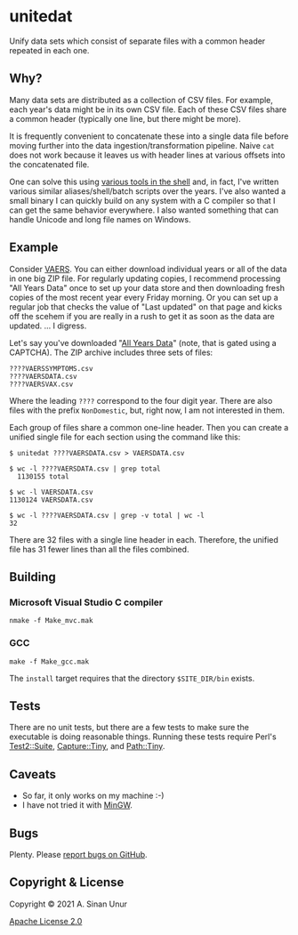 # unitedat

Unify data sets which consist of separate files with a common header repeated in each one.

## Why?

Many data sets are distributed as a collection of CSV files. For example, each year's data might be in its own CSV file. Each of these CSV files share a common header (typically one line, but there might be more).

It is frequently convenient to concatenate these into a single data file before moving further into the data ingestion/transformation pipeline. Naive `cat` does not work because it leaves us with header lines at various offsets into the concatenated file.

One can solve this using [various tools in the shell](https://unix.stackexchange.com/q/60577/2371) and, in fact, I've written various similar aliases/shell/batch scripts over the years. I've also wanted a small binary I can quickly build on any system with a C compiler so that I can get the same behavior everywhere. I also wanted something that can handle Unicode and long file names on Windows.

## Example

Consider [VAERS](https://vaers.hhs.gov/data/datasets.html). You can either download individual years or all of the data in one big ZIP file. For regularly updating copies, I recommend processing "All Years Data" once to set up your data store and then downloading fresh copies of the most recent year every Friday morning. Or you can set up a regular job that checks the value of "Last updated" on that page and kicks off the scehem if you are really in a rush to get it as soon as the data are updated. &hellip; I digress.

Let's say you've downloaded "[All Years Data](https://vaers.hhs.gov/eSubDownload/index.jsp?fn=AllVAERSDataCSVS.zip)" (note, that is gated using a CAPTCHA). The ZIP archive includes three sets of files:
```text
????VAERSSYMPTOMS.csv
????VAERSDATA.csv
????VAERSVAX.csv
```
Where the leading `????` correspond to the four digit year. There are also files with the prefix `NonDomestic`, but, right now, I am not interested in them.

Each group of files share a common one-line header. Then you can create a unified single file for each section using the command like this:
```text
$ unitedat ????VAERSDATA.csv > VAERSDATA.csv

$ wc -l ????VAERSDATA.csv | grep total
  1130155 total

$ wc -l VAERSDATA.csv
1130124 VAERSDATA.csv

$ wc -l ????VAERSDATA.csv | grep -v total | wc -l
32
```
There are 32 files with a single line header in each. Therefore, the unified file has 31 fewer lines than all the files combined.

## Building

### Microsoft Visual Studio C compiler

```text
nmake -f Make_mvc.mak
```
### GCC

```text
make -f Make_gcc.mak
```

The `install` target requires that the directory `$SITE_DIR/bin` exists.

## Tests

There are no unit tests, but there are a few tests to make sure the executable is doing reasonable things. Running these tests require Perl's [Test2::Suite](https://metacpan.org/pod/Test2::Suite), [Capture::Tiny](https://metacpan.org/pod/Capture::Tiny), and [Path::Tiny](https://metacpan.org/pod/Path::Tiny).

## Caveats

* So far, it only works on my machine :-)
* I have not tried it with [MinGW](http://mingw-w64.org/doku.php).

## Bugs

Plenty. Please [report bugs on GitHub](https://github.com/nanis/unitedat/issues).

## Copyright & License

Copyright &copy; 2021 A. Sinan Unur

[Apache License 2.0](https://github.com/nanis/unitedat/blob/main/LICENSE)
